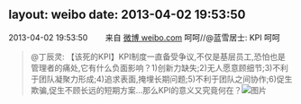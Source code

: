 layout: weibo
date: 2013-04-02 19:53:50
---
2013-04-02 19:53:50  &nbsp;&nbsp;&nbsp;&nbsp;&nbsp;&nbsp; 来自 <a href="http://weibo.com/" rel="nofollow">微博 weibo.com</a>
呵呵//@蓝雪居士: KPI 呵呵
>  @丁辰灵: 【该死的KPI】KPI制度一直备受争议,不仅是基层员工,恐怕也是管理者的痛处,它有什么负面影响？1)创新力缺失;2)无人愿意顾细节;3)不利于团队凝聚力形成;4)追求表面,掩埋长期问题;5)不利于团队之间协作;6)促生欺骗,促生不顾长远的短期方案...那么KPI的意义又究竟何在？ ​​​
>  ![图片](https://ww3.sinaimg.cn/large/665b4656jw1e3ay8w6tdpj.jpg)
